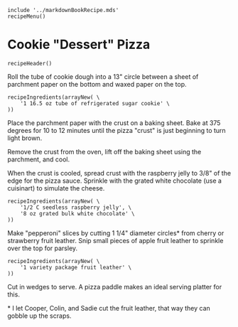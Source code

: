 ~~~ markdown-script
include '../markdownBookRecipe.mds'
recipeMenu()
~~~

# Cookie "Dessert" Pizza

~~~ markdown-script
recipeHeader()
~~~

Roll the tube of cookie dough into a 13" circle between a sheet of parchment paper on the bottom and
waxed paper on the top.

~~~ markdown-script
recipeIngredients(arrayNew( \
    '1 16.5 oz tube of refrigerated sugar cookie' \
))
~~~

Place the parchment paper with the crust on a baking sheet. Bake at 375 degrees for 10 to 12 minutes
until the pizza "crust" is just beginning to turn light brown.

Remove the crust from the oven, lift off the baking sheet using the parchment, and cool.

When the crust is cooled, spread crust with the raspberry jelly to 3/8" of the edge for the pizza
sauce. Sprinkle with the grated white chocolate (use a cuisinart) to simulate the cheese.

~~~ markdown-script
recipeIngredients(arrayNew( \
    '1/2 C seedless raspberry jelly', \
    '8 oz grated bulk white chocolate' \
))
~~~

Make "pepperoni" slices by cutting 1 1/4" diameter circles\* from cherry or strawberry fruit
leather. Snip small pieces of apple fruit leather to sprinkle over the top for parsley.

~~~ markdown-script
recipeIngredients(arrayNew( \
    '1 variety package fruit leather' \
))
~~~

Cut in wedges to serve. A pizza paddle makes an ideal serving platter for this.

\* I let Cooper, Colin, and Sadie cut the fruit leather, that way they can gobble up the scraps.
